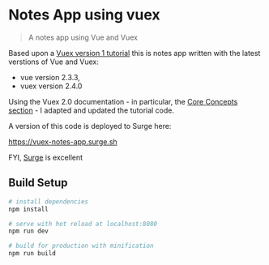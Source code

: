 # Notes App using vuex

> A notes app using Vue and Vuex

Based upon a [Vuex version 1 tutorial](https://coligo.io/learn-vuex-by-building-notes-app/) this is notes app written with the latest verstions of Vue and Vuex:

- vue version 2.3.3,
- vuex version 2.4.0

Using the Vuex 2.0 documentation - in particular, the [Core Concepts section](https://vuex.vuejs.org/en/core-concepts.html) - I adapted and updated the tutorial code.

A version of this code is deployed to Surge here:

https://vuex-notes-app.surge.sh

FYI, [Surge](https://surge.sh) is excellent

## Build Setup

``` bash
# install dependencies
npm install

# serve with hot reload at localhost:8080
npm run dev

# build for production with minification
npm run build
```
